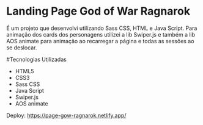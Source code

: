 # Landing Page God of War Ragnarok

É um projeto que desenvolvi utilizando Sass CSS, HTML e Java Script. Para animação dos cards dos personagens utilizei a lib Swiper.js
e também a lib AOS animate para animação ao recarregar a página e todas as sessões ao se deslocar.

#Tecnologias Utilizadas
- HTML5
- CSS3
- Sass CSS
- Java Script
- Swiper.js
- AOS animate

Deploy: https://page-gow-ragnarok.netlify.app/
